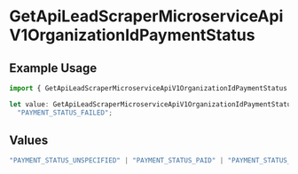 # GetApiLeadScraperMicroserviceApiV1OrganizationIdPaymentStatus

## Example Usage

```typescript
import { GetApiLeadScraperMicroserviceApiV1OrganizationIdPaymentStatus } from "oppulence-backend-sdk/models/operations";

let value: GetApiLeadScraperMicroserviceApiV1OrganizationIdPaymentStatus =
  "PAYMENT_STATUS_FAILED";
```

## Values

```typescript
"PAYMENT_STATUS_UNSPECIFIED" | "PAYMENT_STATUS_PAID" | "PAYMENT_STATUS_PAST_DUE" | "PAYMENT_STATUS_FAILED" | "PAYMENT_STATUS_CANCELED"
```